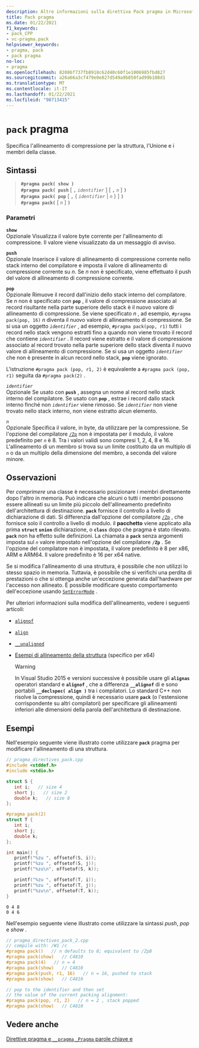 ```yaml
---
description: Altre informazioni sulla direttiva Pack pragma in Microsoft C/C++
title: Pack pragma
ms.date: 01/22/2021
f1_keywords:
- pack_CPP
- vc-pragma.pack
helpviewer_keywords:
- pragma, pack
- pack pragma
no-loc:
- pragma
ms.openlocfilehash: 82086f737fb8918c62d40c60f1e1006985fbd827
ms.sourcegitcommit: a26a66a3cf479e0e827d549a9b850fad99b108d1
ms.translationtype: MT
ms.contentlocale: it-IT
ms.lasthandoff: 01/22/2021
ms.locfileid: "98713415"
---
```

# <a name="pack-no-locpragma"></a>`pack` pragma

Specifica l'allineamento di compressione per la struttura, l'Unione e i membri della classe.

## <a name="syntax"></a>Sintassi

> **`#pragma pack( show )`**\
> **`#pragma pack( push`** [ **`,`** *`identifier`* ] [ **`,`** *`n`* ] **`)`**\
> **`#pragma pack( pop`** [ **`,`** { *`identifier`* | *`n`* } ] **`)`**\
> **`#pragma pack(`** [ *`n`* ] **`)`**

### <a name="parameters"></a>Parametri

**`show`**\
Opzionale Visualizza il valore byte corrente per l'allineamento di compressione. Il valore viene visualizzato da un messaggio di avviso.

**`push`**\
Opzionale Inserisce il valore di allineamento di compressione corrente nello stack interno del compilatore e imposta il valore di allineamento di compressione corrente su *n*. Se *n* non è specificato, viene effettuato il push del valore di allineamento di compressione corrente.

**`pop`**\
Opzionale Rimuove il record dall'inizio dello stack interno del compilatore. Se *n* non è specificato con **`pop`** , il valore di compressione associato al record risultante nella parte superiore dello stack è il nuovo valore di allineamento di compressione. Se viene specificato *n* , ad esempio, `#pragma pack(pop, 16)` *n* diventa il nuovo valore di allineamento di compressione. Se si usa un oggetto *`identifier`* , ad esempio, `#pragma pack(pop, r1)` tutti i record nello stack vengono estratti fino a quando non viene trovato il record che contiene *`identifier`* . Il record viene estratto e il valore di compressione associato al record trovato nella parte superiore dello stack diventa il nuovo valore di allineamento di compressione. Se si usa un oggetto *`identifier`* che non è presente in alcun record nello stack, **`pop`** viene ignorato.

L'istruzione `#pragma pack (pop, r1, 2)` è equivalente a `#pragma pack (pop, r1)` seguita da `#pragma pack(2)` .

*`identifier`*\
Opzionale Se usato con **`push`** , assegna un nome al record nello stack interno del compilatore. Se usato con **`pop`** , estrae i record dallo stack interno finché non *`identifier`* viene rimosso. Se *`identifier`* non viene trovato nello stack interno, non viene estratto alcun elemento.

*`n`*\
Opzionale Specifica il valore, in byte, da utilizzare per la compressione. Se l'opzione del compilatore [`/Zp`](../build/reference/zp-struct-member-alignment.md) non è impostata per il modulo, il valore predefinito per *`n`* è 8. Tra i valori validi sono compresi 1, 2, 4, 8 e 16. L'allineamento di un membro si trova su un limite costituito da un multiplo di *`n`* o da un multiplo della dimensione del membro, a seconda del valore minore.

## <a name="remarks"></a>Osservazioni

Per *comprimere* una classe è necessario posizionare i membri direttamente dopo l'altro in memoria. Può indicare che alcuni o tutti i membri possono essere allineati su un limite più piccolo dell'allineamento predefinito dell'architettura di destinazione. **`pack`** fornisce il controllo a livello di dichiarazione di dati. Si differenzia dall'opzione del compilatore [`/Zp`](../build/reference/zp-struct-member-alignment.md) , che fornisce solo il controllo a livello di modulo. il **pacchetto** viene applicato alla prima **`struct`** **`union`** dichiarazione, o **`class`** dopo che pragma è stato rilevato. **`pack`** non ha effetto sulle definizioni. La chiamata a **`pack`** senza argomenti imposta sul *`n`* valore impostato nell'opzione del compilatore **`/Zp`** . Se l'opzione del compilatore non è impostata, il valore predefinito è 8 per x86, ARM e ARM64. Il valore predefinito è 16 per x64 native.

Se si modifica l'allineamento di una struttura, è possibile che non utilizzi lo stesso spazio in memoria. Tuttavia, è possibile che si verifichi una perdita di prestazioni o che si ottenga anche un'eccezione generata dall'hardware per l'accesso non allineato. È possibile modificare questo comportamento dell'eccezione usando [`SetErrorMode`](/windows/win32/api/errhandlingapi/nf-errhandlingapi-seterrormode) .

Per ulteriori informazioni sulla modifica dell'allineamento, vedere i seguenti articoli:

- [`alignof`](../cpp/alignof-operator.md)

- [`align`](../cpp/align-cpp.md)

- [`__unaligned`](../cpp/unaligned.md)

- [Esempi di allineamento della struttura](../build/x64-software-conventions.md#examples-of-structure-alignment) (specifico per x64)

   > [!WARNING]
   > In Visual Studio 2015 e versioni successive è possibile usare gli **`alignas`** operatori standard e **`alignof`** , che a differenza **`__alignof`** di e sono portabili **`__declspec( align )`** tra i compilatori. Lo standard C++ non risolve la compressione, quindi è necessario usare **`pack`** (o l'estensione corrispondente su altri compilatori) per specificare gli allineamenti inferiori alle dimensioni della parola dell'architettura di destinazione.

## <a name="examples"></a>Esempi

Nell'esempio seguente viene illustrato come utilizzare **`pack`** pragma per modificare l'allineamento di una struttura.

```cpp
// pragma_directives_pack.cpp
#include <stddef.h>
#include <stdio.h>

struct S {
   int i;   // size 4
   short j;   // size 2
   double k;   // size 8
};

#pragma pack(2)
struct T {
   int i;
   short j;
   double k;
};

int main() {
   printf("%zu ", offsetof(S, i));
   printf("%zu ", offsetof(S, j));
   printf("%zu\n", offsetof(S, k));

   printf("%zu ", offsetof(T, i));
   printf("%zu ", offsetof(T, j));
   printf("%zu\n", offsetof(T, k));
}
```

```Output
0 4 8
0 4 6
```

Nell'esempio seguente viene illustrato come utilizzare la sintassi *push*, *pop* e *show* .

```cpp
// pragma_directives_pack_2.cpp
// compile with: /W1 /c
#pragma pack()   // n defaults to 8; equivalent to /Zp8
#pragma pack(show)   // C4810
#pragma pack(4)   // n = 4
#pragma pack(show)   // C4810
#pragma pack(push, r1, 16)   // n = 16, pushed to stack
#pragma pack(show)   // C4810

// pop to the identifier and then set
// the value of the current packing alignment:
#pragma pack(pop, r1, 2)   // n = 2 , stack popped
#pragma pack(show)   // C4810
```

## <a name="see-also"></a>Vedere anche

[Direttive pragma e `__pragma` `_Pragma` parole chiave e](./pragma-directives-and-the-pragma-keyword.md)
